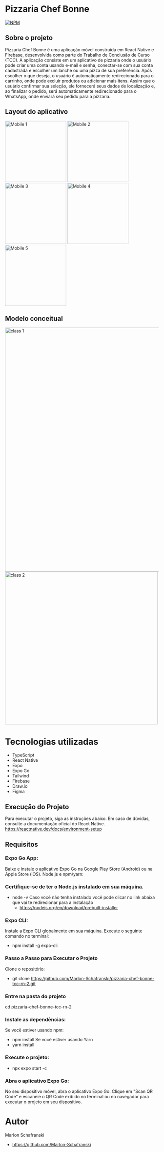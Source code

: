 # Pizzaria Chef Bonne
[![NPM](https://img.shields.io/npm/l/react)](https://github.com/devsuperior/sds1-wmazoni/blob/master/LICENSE) 

## Sobre o projeto

Pizzaria Chef Bonne é uma aplicação móvel construída em React Native e Firebase, desenvolvida como parte do Trabalho de Conclusão de Curso (TCC).
A aplicação consiste em um aplicativo de pizzaria onde o usuário pode criar uma conta usando e-mail e senha, conectar-se com sua conta cadastrada
e escolher um lanche ou uma pizza de sua preferência. Após escolher o que deseja, o usuário é automaticamente redirecionado para o carrinho, onde
pode excluir produtos ou adicionar mais itens. Assim que o usuário confirmar sua seleção, ele fornecerá seus dados de localização e, ao finalizar
o pedido, será automaticamente redirecionado para o WhatsApp, onde enviará seu pedido para a pizzaria.


## Layout do aplicativo

<img src="https://drive.usercontent.google.com/download?id=1TWYx1VIiYHeNh1IU7x7wXttOA8F-Nx73" alt="Mobile 1" width="200"/> <img src="https://drive.usercontent.google.com/download?id=18WkJjlNVsKd7-HIHBUgiaLDvZI2Jzpen" alt="Mobile 2" width="200"/>
<img src="https://drive.usercontent.google.com/download?id=1N_uHHJg98eBTzbJXfsNHzbqAkrU_uKRj" alt="Mobile 3" width="200"/> <img src="https://drive.usercontent.google.com/download?id=1xYOXPkkooeAXGlqVUdBC6UPwsCtxFljv" alt="Mobile 4" width="200"/>
<img src="https://drive.usercontent.google.com/download?id=1qjl2UI_UsHOC3CwQDRKJIOZDo1V0yTBF" alt="Mobile 5" width="200"/>


## Modelo conceitual
<img src="https://drive.usercontent.google.com/download?id=179b_f_3vuMK-xdpPvX9HE8BR0itqeLVo" alt="class 1" width="800"/>
<img src="https://drive.usercontent.google.com/download?id=1RCcEJwnhgb0Eb3uTTUxKdaJAXY0D8Lz-" alt="class 2" width="500"/>

# Tecnologias utilizadas
- TypeScript
- React Native
- Expo
- Expo Go
- Tailwind
- Firebase
- Draw.io
- Figma
  
 ## Execução do Projeto
Para executar o projeto, siga as instruções abaixo. Em caso de dúvidas, consulte a documentação oficial do React Native.
https://reactnative.dev/docs/environment-setup

## Requisitos
### Expo Go App:

Baixe e instale o aplicativo Expo Go na Google Play Store (Android) ou na Apple Store (iOS).
Node.js e npm/yarn:

 ### Certifique-se de ter o Node.js instalado em sua máquina.
- node -v
  Caso você não tenha instalado você pode clicar no link abaixa que vai te redirecionar para a instalação
  - https://nodejs.org/en/download/prebuilt-installer
 ### Expo CLI:
Instale a Expo CLI globalmente em sua máquina. Execute o seguinte comando no terminal:
- npm install -g expo-cli

 ### Passo a Passo para Executar o Projeto
  Clone o repositório:
 - git clone https://github.com/Marlon-Schafranski/pizzaria-chef-bonne-tcc-rn-2.git
### Entre na pasta do projeto
cd pizzaria-chef-bonne-tcc-rn-2

### Instale as dependências:
Se você estiver usando npm:
- npm install
Se você estiver usando Yarn
- yarn install

### Execute o projeto:
- npx expo start -c

### Abra o aplicativo Expo Go:
No seu dispositivo móvel, abra o aplicativo Expo Go.
Clique em "Scan QR Code" e escaneie o QR Code exibido no terminal ou no navegador para executar o projeto em seu dispositivo.

# Autor
Marlon Schafranski 
- https://github.com/Marlon-Schafranski
